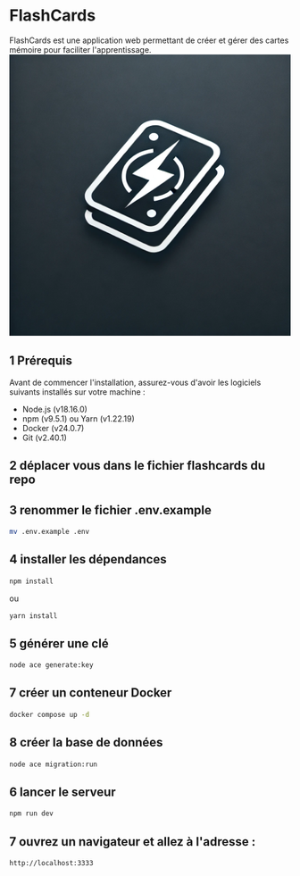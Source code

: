 # FlashCards

FlashCards est une application web permettant de créer et gérer des cartes mémoire pour faciliter l'apprentissage.
![alt text](https://raw.githubusercontent.com/antoineFabr/FlashCards/refs/heads/main/img/2a4aa839-4d44-4a65-91c2-38911d4faf18.webp?raw=true)

## 1 Prérequis

Avant de commencer l'installation, assurez-vous d'avoir les logiciels suivants installés sur votre machine :

- Node.js (v18.16.0)
- npm (v9.5.1) ou Yarn (v1.22.19)
- Docker (v24.0.7)
- Git (v2.40.1)

## 2 déplacer vous dans le fichier flashcards du repo

## 3 renommer le fichier .env.example

```sh
mv .env.example .env

```

## 4 installer les dépendances

```sh
npm install

```

ou

```sh
yarn install

```

## 5 générer une clé

```sh
node ace generate:key

```

## 7 créer un conteneur Docker

```sh
docker compose up -d
```

## 8 créer la base de données

```sh
node ace migration:run

```

## 6 lancer le serveur

```sh
npm run dev

```

## 7 ouvrez un navigateur et allez à l'adresse :

```arduino
http://localhost:3333

```
